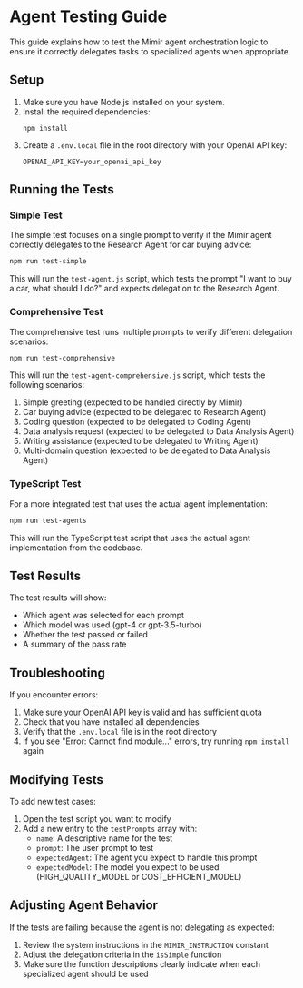 # Agent Testing Guide

This guide explains how to test the Mimir agent orchestration logic to ensure it correctly delegates tasks to specialized agents when appropriate.

## Setup

1. Make sure you have Node.js installed on your system.
2. Install the required dependencies:
   ```
   npm install
   ```
3. Create a `.env.local` file in the root directory with your OpenAI API key:
   ```
   OPENAI_API_KEY=your_openai_api_key
   ```

## Running the Tests

### Simple Test

The simple test focuses on a single prompt to verify if the Mimir agent correctly delegates to the Research Agent for car buying advice:

```bash
npm run test-simple
```

This will run the `test-agent.js` script, which tests the prompt "I want to buy a car, what should I do?" and expects delegation to the Research Agent.

### Comprehensive Test

The comprehensive test runs multiple prompts to verify different delegation scenarios:

```bash
npm run test-comprehensive
```

This will run the `test-agent-comprehensive.js` script, which tests the following scenarios:

1. Simple greeting (expected to be handled directly by Mimir)
2. Car buying advice (expected to be delegated to Research Agent)
3. Coding question (expected to be delegated to Coding Agent)
4. Data analysis request (expected to be delegated to Data Analysis Agent)
5. Writing assistance (expected to be delegated to Writing Agent)
6. Multi-domain question (expected to be delegated to Data Analysis Agent)

### TypeScript Test

For a more integrated test that uses the actual agent implementation:

```bash
npm run test-agents
```

This will run the TypeScript test script that uses the actual agent implementation from the codebase.

## Test Results

The test results will show:

- Which agent was selected for each prompt
- Which model was used (gpt-4 or gpt-3.5-turbo)
- Whether the test passed or failed
- A summary of the pass rate

## Troubleshooting

If you encounter errors:

1. Make sure your OpenAI API key is valid and has sufficient quota
2. Check that you have installed all dependencies
3. Verify that the `.env.local` file is in the root directory
4. If you see "Error: Cannot find module..." errors, try running `npm install` again

## Modifying Tests

To add new test cases:

1. Open the test script you want to modify
2. Add a new entry to the `testPrompts` array with:
   - `name`: A descriptive name for the test
   - `prompt`: The user prompt to test
   - `expectedAgent`: The agent you expect to handle this prompt
   - `expectedModel`: The model you expect to be used (HIGH_QUALITY_MODEL or COST_EFFICIENT_MODEL)

## Adjusting Agent Behavior

If the tests are failing because the agent is not delegating as expected:

1. Review the system instructions in the `MIMIR_INSTRUCTION` constant
2. Adjust the delegation criteria in the `isSimple` function
3. Make sure the function descriptions clearly indicate when each specialized agent should be used 